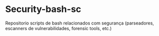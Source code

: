 # Security-bash-sc
Repositorio scripts de bash relacionados com segurança (parseadores, escanners de vulnerabilidades, forensic tools, etc.)
